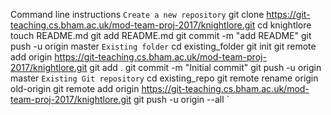  Command line instructions
`
Create a new repository
`
git clone https://git-teaching.cs.bham.ac.uk/mod-team-proj-2017/knightlore.git
cd knightlore
touch README.md
git add README.md
git commit -m "add README"
git push -u origin master
`
Existing folder
`
cd existing_folder
git init
git remote add origin https://git-teaching.cs.bham.ac.uk/mod-team-proj-2017/knightlore.git
git add .
git commit -m "Initial commit"
git push -u origin master
`
Existing Git repository
`
cd existing_repo
git remote rename origin old-origin
git remote add origin https://git-teaching.cs.bham.ac.uk/mod-team-proj-2017/knightlore.git
git push -u origin --all
`